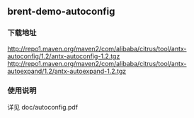 ## brent-demo-autoconfig

### 下载地址

<http://repo1.maven.org/maven2/com/alibaba/citrus/tool/antx-autoconfig/1.2/antx-autoconfig-1.2.tgz>
<http://repo1.maven.org/maven2/com/alibaba/citrus/tool/antx-autoexpand/1.2/antx-autoexpand-1.2.tgz>

### 使用说明
详见
doc/autoconfig.pdf
